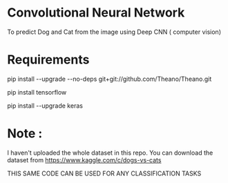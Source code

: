 # Convolutional Neural Network
To predict Dog and Cat from the image using Deep CNN ( computer vision)

# Requirements 
pip install --upgrade --no-deps git+git://github.com/Theano/Theano.git

pip install tensorflow

pip install --upgrade keras

# Note :
I haven't uploaded the whole dataset in this repo.
You can download the dataset from https://www.kaggle.com/c/dogs-vs-cats

THIS SAME CODE CAN BE USED FOR ANY CLASSIFICATION TASKS
